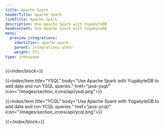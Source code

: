```yaml
---
title: Apache Spark
headerTitle: Apache Spark
linkTitle: Apache Spark
description: Use Apache Spark with YugabyteDB
headcontent: Use Apache Spark with YugabyteDB
menu:
  preview_integrations:
    identifier: apache-spark
    parent: integrations-other
    weight: 571
type: indexpage
---
```


{{<index/block>}}

  {{<index/item
    title="YSQL"
    body="Use Apache Spark with YugabyteDB to add data and run YSQL queries."
    href="java-ysql/"
    icon="/images/section_icons/api/ysql.png">}}

  {{<index/item
    title="YCQL"
    body="Use Apache Spark with YugabyteDB to add data and run YCQL queries."
    href="java-ycql/"
    icon="/images/section_icons/api/ycql.png">}}

{{</index/block>}}
